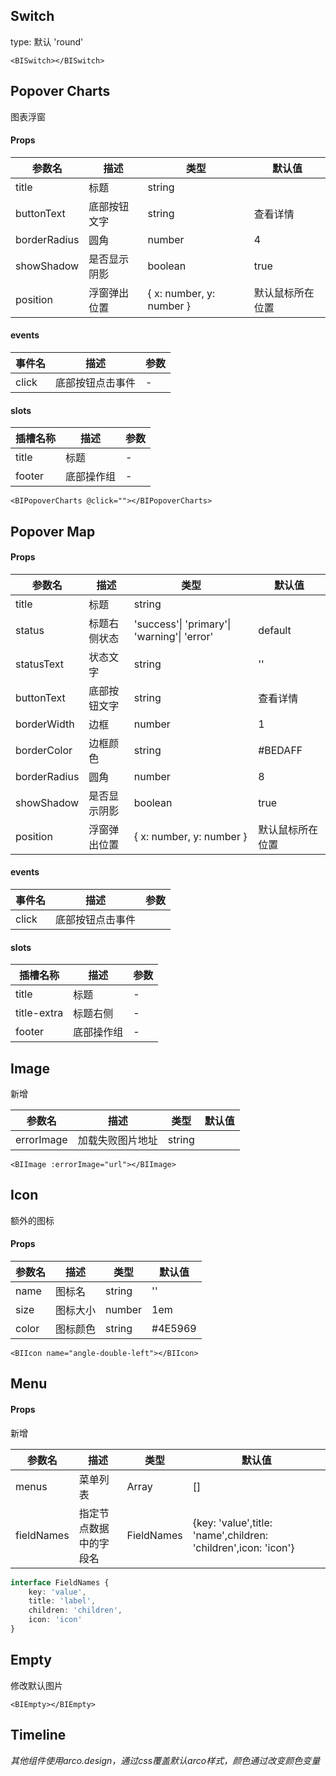 
## Switch

type: 默认 'round'

```vue
<BISwitch></BISwitch>
```

## Popover  Charts

图表浮窗

#### Props

| 参数名       | 描述         | 类型                     | 默认值           |
| ------------ | ------------ | ------------------------ | ---------------- |
| title        | 标题         | string                   |                  |
| buttonText   | 底部按钮文字 | string                   | 查看详情         |
| borderRadius | 圆角         | number                   | 4                |
| showShadow   | 是否显示阴影 | boolean                  | true             |
| position     | 浮窗弹出位置 | { x: number, y: number } | 默认鼠标所在位置 |

#### events

| 事件名 | 描述             | 参数 |
| ------ | ---------------- | ---- |
| click  | 底部按钮点击事件 | -    |

#### slots

| 插槽名称 | 描述       | 参数 |
| -------- | ---------- | ---- |
| title    | 标题       | -    |
| footer   | 底部操作组 | -    |

```vue
<BIPopoverCharts @click=""></BIPopoverCharts>
```

## Popover Map

#### Props

| 参数名       | 描述         | 类型                                        | 默认值           |
| ------------ | ------------ | ------------------------------------------- | ---------------- |
| title        | 标题         | string                                      |                  |
| status       | 标题右侧状态 | 'success'\| 'primary'\| 'warning'\| 'error' | default          |
| statusText   | 状态文字     | string                                      | ''               |
| buttonText   | 底部按钮文字 | string                                      | 查看详情         |
| borderWidth  | 边框         | number                                      | 1                |
| borderColor  | 边框颜色     | string                                      | #BEDAFF          |
| borderRadius | 圆角         | number                                      | 8                |
| showShadow   | 是否显示阴影 | boolean                                     | true             |
| position     | 浮窗弹出位置 | { x: number, y: number }                    | 默认鼠标所在位置 |

#### events

| 事件名 | 描述             | 参数 |
| ------ | ---------------- | ---- |
| click  | 底部按钮点击事件 |      |

#### slots

| 插槽名称    | 描述       | 参数 |
| ----------- | ---------- | ---- |
| title       | 标题       | -    |
| title-extra | 标题右侧   | -    |
| footer      | 底部操作组 | -    |

## Image

新增

| 参数名     | 描述             | 类型   | 默认值 |
| ---------- | ---------------- | ------ | ------ |
| errorImage | 加载失败图片地址 | string |        |

```vue
<BIImage :errorImage="url"></BIImage>
```

## Icon

额外的图标

#### Props

| 参数名 | 描述     | 类型   | 默认值  |
| ------ | -------- | ------ | ------- |
| name   | 图标名   | string | ''      |
| size   | 图标大小 | number | 1em     |
| color  | 图标颜色 | string | #4E5969 |

```vue
<BIIcon name="angle-double-left"></BIIcon>
```

## Menu

#### Props

新增

| 参数名     | 描述                   | 类型       | 默认值                                                       |
| ---------- | ---------------------- | ---------- | ------------------------------------------------------------ |
| menus      | 菜单列表               | Array      | []                                                           |
| fieldNames | 指定节点数据中的字段名 | FieldNames | {key: 'value',title: 'name',children: 'children',icon: 'icon'} |

```typescript
interface FieldNames {
    key: 'value',
    title: 'label',
    children: 'children',
    icon: 'icon'
}
```

## Empty

修改默认图片

```vue
<BIEmpty></BIEmpty>
```


## Timeline

*其他组件使用arco.design，通过css覆盖默认arco样式，颜色通过改变颜色变量*

